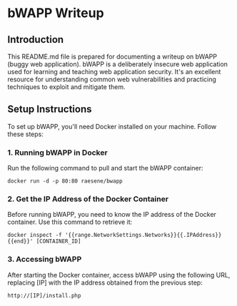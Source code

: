 # bWAPP Writeup

## Introduction

This README.md file is prepared for documenting a writeup on bWAPP (buggy web application). bWAPP is a deliberately insecure web application used for learning and teaching web application security. It's an excellent resource for understanding common web vulnerabilities and practicing techniques to exploit and mitigate them.

## Setup Instructions

To set up bWAPP, you'll need Docker installed on your machine. Follow these steps:

### 1. Running bWAPP in Docker

Run the following command to pull and start the bWAPP container:

```shell
docker run -d -p 80:80 raesene/bwapp
```

### 2. Get the IP Address of the Docker Container

Before running bWAPP, you need to know the IP address of the Docker container. Use this command to retrieve it:

```shell
docker inspect -f '{{range.NetworkSettings.Networks}}{{.IPAddress}}{{end}}' [CONTAINER_ID]
```

### 3. Accessing bWAPP

After starting the Docker container, access bWAPP using the following URL, replacing [IP] with the IP address obtained from the previous step:

```web
http://[IP]/install.php
```
